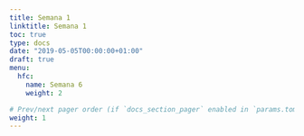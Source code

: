 ```yaml
---
title: Semana 1
linktitle: Semana 1 
toc: true
type: docs
date: "2019-05-05T00:00:00+01:00"
draft: true
menu:
  hfc:
    name: Semana 6
    weight: 2

# Prev/next pager order (if `docs_section_pager` enabled in `params.toml`)
weight: 1
---
```

